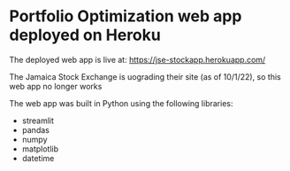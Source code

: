 # Portfolio Optimization web app deployed on Heroku

The deployed web app is live at: https://jse-stockapp.herokuapp.com/

The Jamaica Stock Exchange is uograding their site (as of 10/1/22), so this web app no longer works 



The web app was built in Python using the following libraries:
* streamlit
* pandas
* numpy
* matplotlib
* datetime
